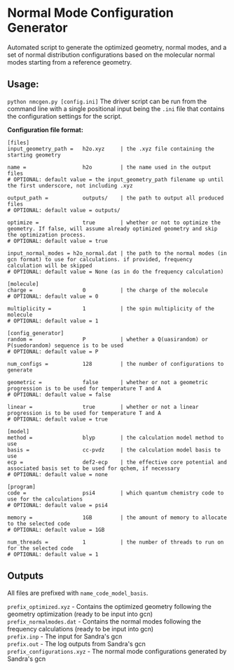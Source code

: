 # Normal Mode Configuration Generator

Automated script to generate the optimized geometry, normal modes, and a set of normal distribution configurations based on the molecular normal modes starting from a reference geometry.

## Usage:
`python nmcgen.py [config.ini]`
The driver script can be run from the command line with a single positional input being the `.ini` file that contains the configuration settings for the script.

**Configuration file format:**
```
[files]
input_geometry_path =   h2o.xyz     | the .xyz file containing the starting geometry

name =                  h2o         | the name used in the output files
# OPTIONAL: default value = the input_geometry_path filename up until the first underscore, not including .xyz

output_path =           outputs/    | the path to output all produced files
# OPTIONAL: default value = outputs/

optimize =              true        | whether or not to optimize the geometry. If false, will assume already optimized geometry and skip the optimization process.
# OPTIONAL: default value = true

input_normal_modes = h2o_normal.dat | the path to the normal modes (in gcn format) to use for calculations. if provided, frequency calculation will be skipped
# OPTIONAL: default value = None (as in do the frequency calculation)

[molecule]
charge =                0           | the charge of the molecule
# OPTIONAL: default value = 0

multiplicity =          1           | the spin multiplicity of the molecule
# OPTIONAL: default value = 1

[config_generator]
random =                P           | whether a Q(uasirandom) or P(suedorandom) sequence is to be used
# OPTIONAL: default value = P

num_configs =           128         | the number of configurations to generate

geometric =             false       | whether or not a geometric progression is to be used for temperature T and A
# OPTIONAL: default value = false

linear =                true        | whether or not a linear progression is to be used for temperature T and A
# OPTIONAL: default value = true

[model]
method =                blyp        | the calculation model method to use
basis =	                cc-pvdz     | the calculation model basis to use
ecp =                   def2-ecp    | the effective core potential and associated basis set to be used for qchem, if necessary
# OPTIONAL: default value = none

[program]
code =                  psi4        | which quantum chemistry code to use for the calculations
# OPTIONAL: default value = psi4

memory =                1GB         | the amount of memory to allocate to the selected code
# OPTIONAL: default value = 1GB

num_threads =           1           | the number of threads to run on for the selected code
# OPTIONAL: default value = 1 
```

## Outputs
All files are prefixed with `name_code_model_basis`.

`prefix_optimized.xyz` - Contains the optimized geometry following the geometry optimization (ready to be input into gcn)  
`prefix_normalmodes.dat` - Contains the normal modes following the frequency calculations (ready to be input into gcn)  
`prefix.inp` - The input for Sandra's gcn  
`prefix.out` - The log outputs from Sandra's gcn  
`prefix_configurations.xyz` - The normal mode configurations generated by Sandra's gcn


